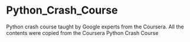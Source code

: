 # Python_Crash_Course
Python crash course taught by Google experts from the Coursera. All the contents were copied from the Coursera Python Crash Course
